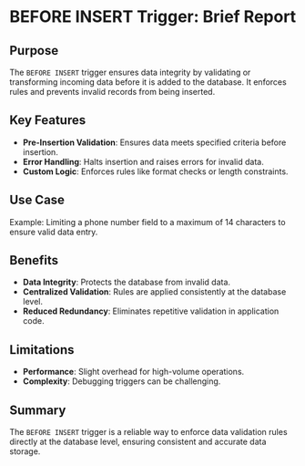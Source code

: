 # BEFORE INSERT Trigger: Brief Report

## Purpose
The `BEFORE INSERT` trigger ensures data integrity by validating or transforming incoming data before it is added to the database. It enforces rules and prevents invalid records from being inserted.

## Key Features
- **Pre-Insertion Validation**: Ensures data meets specified criteria before insertion.
- **Error Handling**: Halts insertion and raises errors for invalid data.
- **Custom Logic**: Enforces rules like format checks or length constraints.

## Use Case
Example: Limiting a phone number field to a maximum of 14 characters to ensure valid data entry.

## Benefits
- **Data Integrity**: Protects the database from invalid data.
- **Centralized Validation**: Rules are applied consistently at the database level.
- **Reduced Redundancy**: Eliminates repetitive validation in application code.

## Limitations
- **Performance**: Slight overhead for high-volume operations.
- **Complexity**: Debugging triggers can be challenging.

## Summary
The `BEFORE INSERT` trigger is a reliable way to enforce data validation rules directly at the database level, ensuring consistent and accurate data storage.
